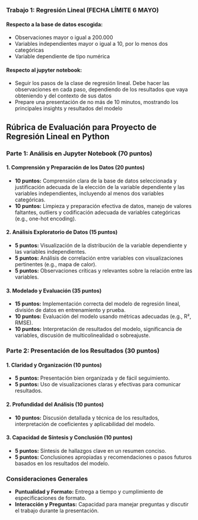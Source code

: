 ### Trabajo 1: Regresión Lineal (FECHA LÍMITE 6 MAYO)

#### Respecto a la base de datos escogida: 
- Observaciones mayor o igual a 200.000 
- Variables independientes mayor o igual a 10, por lo menos dos categóricas
- Variable dependiente de tipo numérica

#### Respecto al jupyter notebook:

- Seguir los pasos de la clase de regresión lineal. Debe hacer las observaciones en cada paso, dependiendo de los resultados que vaya obteniendo y del contexto de sus datos
- Prepare una presentación de no más de 10 minutos, mostrando los principales insights y resultados del modelo

## Rúbrica de Evaluación para Proyecto de Regresión Lineal en Python

### Parte 1: Análisis en Jupyter Notebook (70 puntos)

#### 1. Comprensión y Preparación de los Datos (20 puntos)
- **10 puntos:** Comprensión clara de la base de datos seleccionada y justificación adecuada de la elección de la variable dependiente y las variables independientes, incluyendo al menos dos variables categóricas.
- **10 puntos:** Limpieza y preparación efectiva de datos, manejo de valores faltantes, outliers y codificación adecuada de variables categóricas (e.g., one-hot encoding).

#### 2. Análisis Exploratorio de Datos (15 puntos)
- **5 puntos:** Visualización de la distribución de la variable dependiente y las variables independientes.
- **5 puntos:** Análisis de correlación entre variables con visualizaciones pertinentes (e.g., mapa de calor).
- **5 puntos:** Observaciones críticas y relevantes sobre la relación entre las variables.

#### 3. Modelado y Evaluación (35 puntos)
- **15 puntos:** Implementación correcta del modelo de regresión lineal, división de datos en entrenamiento y prueba.
- **10 puntos:** Evaluación del modelo usando métricas adecuadas (e.g., R², RMSE).
- **10 puntos:** Interpretación de resultados del modelo, significancia de variables, discusión de multicolinealidad o sobreajuste.

### Parte 2: Presentación de los Resultados (30 puntos)

#### 1. Claridad y Organización (10 puntos)
- **5 puntos:** Presentación bien organizada y de fácil seguimiento.
- **5 puntos:** Uso de visualizaciones claras y efectivas para comunicar resultados.

#### 2. Profundidad del Análisis (10 puntos)
- **10 puntos:** Discusión detallada y técnica de los resultados, interpretación de coeficientes y aplicabilidad del modelo.

#### 3. Capacidad de Síntesis y Conclusión (10 puntos)
- **5 puntos:** Síntesis de hallazgos clave en un resumen conciso.
- **5 puntos:** Conclusiones apropiadas y recomendaciones o pasos futuros basados en los resultados del modelo.

### Consideraciones Generales

- **Puntualidad y Formato:** Entrega a tiempo y cumplimiento de especificaciones de formato.
- **Interacción y Preguntas:** Capacidad para manejar preguntas y discutir el trabajo durante la presentación.
